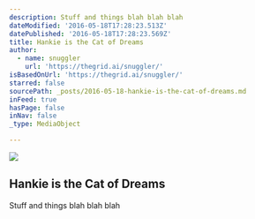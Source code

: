 ```yaml
---
description: Stuff and things blah blah blah
dateModified: '2016-05-18T17:28:23.513Z'
datePublished: '2016-05-18T17:28:23.569Z'
title: Hankie is the Cat of Dreams
author:
  - name: snuggler
    url: 'https://thegrid.ai/snuggler/'
isBasedOnUrl: 'https://thegrid.ai/snuggler/'
starred: false
sourcePath: _posts/2016-05-18-hankie-is-the-cat-of-dreams.md
inFeed: true
hasPage: false
inNav: false
_type: MediaObject

---
```

<article style=""><img src="https://the-grid-user-content.s3-us-west-2.amazonaws.com/459dd6c3-eff8-421a-86b3-c7ef60f5b354.png" /><h1>Hankie is the Cat of Dreams</h1><p>Stuff and things blah blah blah</p></article>